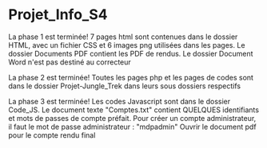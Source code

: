 # Projet_Info_S4

La phase 1 est terminée!
7 pages html sont contenues dans le dossier HTML, avec un fichier CSS et 6 images png utilisées dans les pages.
Le dossier Documents PDF contient les PDF de rendus.
Le dossier Document Word n'est pas destiné au correcteur


La phase 2 est terminée! 
Toutes les pages php et les pages de codes sont dans le dossier Projet-Jungle_Trek dans leurs sous dossiers respectifs


La phase 3 est terminée!
Les codes Javascript sont dans le dossier Code_JS.
Le document texte "Comptes.txt" contient QUELQUES identifiants et mots de passes de compte préfait.
Pour créer un compte administrateur, il faut le mot de passe administrateur : "mdpadmin"
Ouvrir le document pdf pour le compte rendu final
